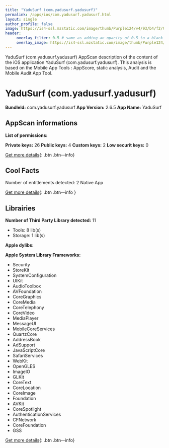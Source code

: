```yaml
---
title: "YaduSurf (com.yadusurf.yadusurf)"
permalink: /apps/ios/com.yadusurf.yadusurf.html
layout: single
author_profile: false
image: https://is4-ssl.mzstatic.com/image/thumb/Purple124/v4/93/b4/f2/93b4f2e4-96e7-80af-a1bd-bd3918bcdf9d/AppIcon-1x_U007emarketing-3-85-220.png/512x512bb.jpg
header: 
     overlay_filter: 0.5 # same as adding an opacity of 0.5 to a black background
     overlay_image: https://is4-ssl.mzstatic.com/image/thumb/Purple124/v4/93/b4/f2/93b4f2e4-96e7-80af-a1bd-bd3918bcdf9d/AppIcon-1x_U007emarketing-3-85-220.png/512x512bb.jpg
---
```

YaduSurf (com.yadusurf.yadusurf) AppScan description of the content of the iOS application YaduSurf (com.yadusurf.yadusurf). This analysis is based on the Mobile App Tools : AppScore, static analysis, Audit and the Mobile Audit App Tool.

# YaduSurf (com.yadusurf.yadusurf)

**BundleId:** com.yadusurf.yadusurf
**App Version:** 2.6.5
**App Name:** YaduSurf


## AppScan informations 

**List of permissions:** 
  
  
**Private keys:** 26
**Public keys:** 4
**Custom keys:** 2
**Low securit keys:** 0
  
[Get more details](/pricing.html){: .btn .btn--info}

## Cool Facts

Number of entitlements detected: 2
Native App
  
[Get more details](/pricing.html){: .btn .btn--info }

## Librairies 
**Number of Third Party Library detected:** 11
- Tools: 8 lib(s)
- Storage: 1 lib(s)


**Apple dylibs:**


**Apple System Library Frameworks:**
- Security
- StoreKit
- SystemConfiguration
- UIKit
- AudioToolbox
- AVFoundation
- CoreGraphics
- CoreMedia
- CoreTelephony
- CoreVideo
- MediaPlayer
- MessageUI
- MobileCoreServices
- QuartzCore
- AddressBook
- AdSupport
- JavaScriptCore
- SafariServices
- WebKit
- OpenGLES
- ImageIO
- GLKit
- CoreText
- CoreLocation
- CoreImage
- Foundation
- AVKit
- CoreSpotlight
- AuthenticationServices
- CFNetwork
- CoreFoundation
- GSS


  
[Get more details](/pricing.html){: .btn .btn--info}

